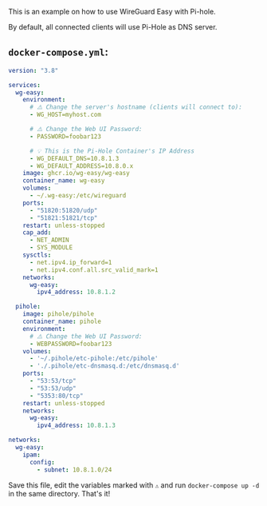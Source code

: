 This is an example on how to use WireGuard Easy with Pi-hole.

By default, all connected clients will use Pi-Hole as DNS server.

## `docker-compose.yml`:

```yaml
version: "3.8"

services:
  wg-easy:
    environment:
      # ⚠️ Change the server's hostname (clients will connect to):
      - WG_HOST=myhost.com

      # ⚠️ Change the Web UI Password:
      - PASSWORD=foobar123

      # 💡 This is the Pi-Hole Container's IP Address
      - WG_DEFAULT_DNS=10.8.1.3
      - WG_DEFAULT_ADDRESS=10.8.0.x
    image: ghcr.io/wg-easy/wg-easy
    container_name: wg-easy
    volumes:
      - ~/.wg-easy:/etc/wireguard
    ports:
      - "51820:51820/udp"
      - "51821:51821/tcp"
    restart: unless-stopped
    cap_add:
      - NET_ADMIN
      - SYS_MODULE
    sysctls:
      - net.ipv4.ip_forward=1
      - net.ipv4.conf.all.src_valid_mark=1
    networks:
      wg-easy:
        ipv4_address: 10.8.1.2

  pihole:
    image: pihole/pihole
    container_name: pihole
    environment:
      # ⚠️ Change the Web UI Password:
      - WEBPASSWORD=foobar123
    volumes:
      - '~/.pihole/etc-pihole:/etc/pihole'
      - './.pihole/etc-dnsmasq.d:/etc/dnsmasq.d'
    ports:
      - "53:53/tcp"
      - "53:53/udp"
      - "5353:80/tcp"
    restart: unless-stopped
    networks:
      wg-easy:
        ipv4_address: 10.8.1.3

networks:
  wg-easy:
    ipam:
      config:
        - subnet: 10.8.1.0/24
```

Save this file, edit the variables marked with `⚠️` and run `docker-compose up -d` in the same directory. That's it!